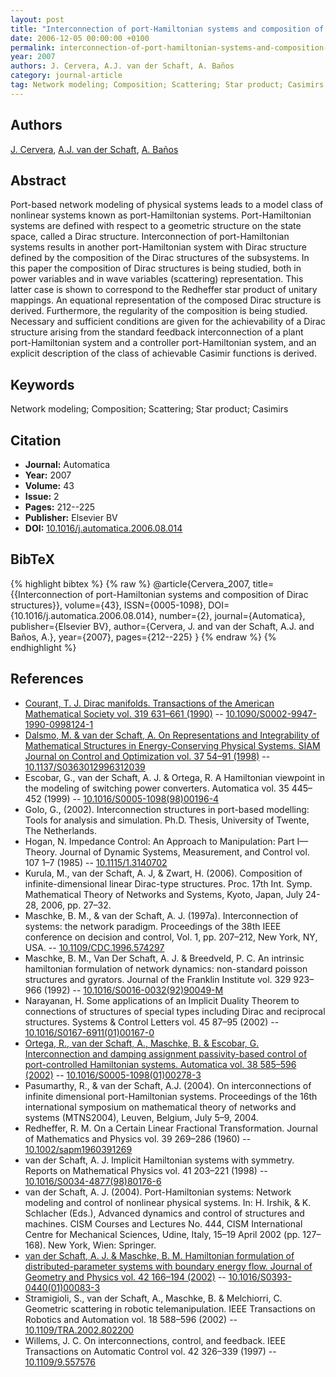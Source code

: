 ```yaml
---
layout: post
title: "Interconnection of port-Hamiltonian systems and composition of Dirac structures"
date: 2006-12-05 00:00:00 +0100
permalink: interconnection-of-port-hamiltonian-systems-and-composition-of-dirac-structures
year: 2007
authors: J. Cervera, A.J. van der Schaft, A. Baños
category: journal-article
tag: Network modeling; Composition; Scattering; Star product; Casimirs
---
```

 
## Authors
[J. Cervera](authors/j-cervera), [A.J. van der Schaft](authors/arjan-van-der-schaft), [A. Baños](authors/a-banos)
 
## Abstract
Port-based network modeling of physical systems leads to a model class of nonlinear systems known as port-Hamiltonian systems. Port-Hamiltonian systems are defined with respect to a geometric structure on the state space, called a Dirac structure. Interconnection of port-Hamiltonian systems results in another port-Hamiltonian system with Dirac structure defined by the composition of the Dirac structures of the subsystems. In this paper the composition of Dirac structures is being studied, both in power variables and in wave variables (scattering) representation. This latter case is shown to correspond to the Redheffer star product of unitary mappings. An equational representation of the composed Dirac structure is derived. Furthermore, the regularity of the composition is being studied. Necessary and sufficient conditions are given for the achievability of a Dirac structure arising from the standard feedback interconnection of a plant port-Hamiltonian system and a controller port-Hamiltonian system, and an explicit description of the class of achievable Casimir functions is derived.
 
## Keywords
Network modeling; Composition; Scattering; Star product; Casimirs
 
## Citation
- **Journal:** Automatica
- **Year:** 2007
- **Volume:** 43
- **Issue:** 2
- **Pages:** 212--225
- **Publisher:** Elsevier BV
- **DOI:** [10.1016/j.automatica.2006.08.014](https://doi.org/10.1016/j.automatica.2006.08.014)
 
## BibTeX
{% highlight bibtex %}
{% raw %}
@article{Cervera_2007,
  title={{Interconnection of port-Hamiltonian systems and composition of Dirac structures}},
  volume={43},
  ISSN={0005-1098},
  DOI={10.1016/j.automatica.2006.08.014},
  number={2},
  journal={Automatica},
  publisher={Elsevier BV},
  author={Cervera, J. and van der Schaft, A.J. and Baños, A.},
  year={2007},
  pages={212--225}
}
{% endraw %}
{% endhighlight %}
 
## References
- [Courant, T. J. Dirac manifolds. Transactions of the American Mathematical Society vol. 319 631–661 (1990)](dirac-manifolds) -- [10.1090/S0002-9947-1990-0998124-1](https://doi.org/10.1090/S0002-9947-1990-0998124-1)
- [Dalsmo, M. & van der Schaft, A. On Representations and Integrability of Mathematical Structures in Energy-Conserving Physical Systems. SIAM Journal on Control and Optimization vol. 37 54–91 (1998)](on-representations-and-integrability-of-mathematical-structures-in-energy-conserving-physical-systems) -- [10.1137/S0363012996312039](https://doi.org/10.1137/S0363012996312039)
- Escobar, G., van der Schaft, A. J. & Ortega, R. A Hamiltonian viewpoint in the modeling of switching power converters. Automatica vol. 35 445–452 (1999) -- [10.1016/S0005-1098(98)00196-4](https://doi.org/10.1016/S0005-1098(98)00196-4)
- Golo, G., (2002). Interconnection structures in port-based modelling: Tools for analysis and simulation. Ph.D. Thesis, University of Twente, The Netherlands.
- Hogan, N. Impedance Control: An Approach to Manipulation: Part I—Theory. Journal of Dynamic Systems, Measurement, and Control vol. 107 1–7 (1985) -- [10.1115/1.3140702](https://doi.org/10.1115/1.3140702)
- Kurula, M., van der Schaft, A. J, & Zwart, H. (2006). Composition of infinite-dimensional linear Dirac-type structures. Proc. 17th Int. Symp. Mathematical Theory of Networks and Systems, Kyoto, Japan, July 24-28, 2006, pp. 27–32.
- Maschke, B. M., & van der Schaft, A. J. (1997a). Interconnection of systems: the network paradigm. Proceedings of the 38th IEEE conference on decision and control, Vol. 1, pp. 207–212, New York, NY, USA. -- [10.1109/CDC.1996.574297](https://doi.org/10.1109/CDC.1996.574297)
- Maschke, B. M., Van Der Schaft, A. J. & Breedveld, P. C. An intrinsic hamiltonian formulation of network dynamics: non-standard poisson structures and gyrators. Journal of the Franklin Institute vol. 329 923–966 (1992) -- [10.1016/S0016-0032(92)90049-M](https://doi.org/10.1016/S0016-0032(92)90049-M)
- Narayanan, H. Some applications of an Implicit Duality Theorem to connections of structures of special types including Dirac and reciprocal structures. Systems &amp; Control Letters vol. 45 87–95 (2002) -- [10.1016/S0167-6911(01)00167-0](https://doi.org/10.1016/S0167-6911(01)00167-0)
- [Ortega, R., van der Schaft, A., Maschke, B. & Escobar, G. Interconnection and damping assignment passivity-based control of port-controlled Hamiltonian systems. Automatica vol. 38 585–596 (2002)](interconnection-and-damping-assignment-passivity-based-control-of-port-controlled-hamiltonian-systems) -- [10.1016/S0005-1098(01)00278-3](https://doi.org/10.1016/S0005-1098(01)00278-3)
- Pasumarthy, R., & van der Schaft, A.J. (2004). On interconnections of infinite dimensional port-Hamiltonian systems. Proceedings of the 16th international symposium on mathematical theory of networks and systems (MTNS2004), Leuven, Belgium, July 5–9, 2004.
- Redheffer, R. M. On a Certain Linear Fractional Transformation. Journal of Mathematics and Physics vol. 39 269–286 (1960) -- [10.1002/sapm1960391269](https://doi.org/10.1002/sapm1960391269)
- van der Schaft, A. J. Implicit Hamiltonian systems with symmetry. Reports on Mathematical Physics vol. 41 203–221 (1998) -- [10.1016/S0034-4877(98)80176-6](https://doi.org/10.1016/S0034-4877(98)80176-6)
- van der Schaft, A. J. (2004). Port-Hamiltonian systems: Network modeling and control of nonlinear physical systems. In: H. Irshik, & K. Schlacher (Eds.), Advanced dynamics and control of structures and machines. CISM Courses and Lectures No. 444, CISM International Centre for Mechanical Sciences, Udine, Italy, 15–19 April 2002 (pp. 127–168). New York, Wien: Springer.
- [van der Schaft, A. J. & Maschke, B. M. Hamiltonian formulation of distributed-parameter systems with boundary energy flow. Journal of Geometry and Physics vol. 42 166–194 (2002)](hamiltonian-formulation-of-distributed-parameter-systems-with-boundary-energy-flow) -- [10.1016/S0393-0440(01)00083-3](https://doi.org/10.1016/S0393-0440(01)00083-3)
- Stramigioli, S., van der Schaft, A., Maschke, B. & Melchiorri, C. Geometric scattering in robotic telemanipulation. IEEE Transactions on Robotics and Automation vol. 18 588–596 (2002) -- [10.1109/TRA.2002.802200](https://doi.org/10.1109/TRA.2002.802200)
- Willems, J. C. On interconnections, control, and feedback. IEEE Transactions on Automatic Control vol. 42 326–339 (1997) -- [10.1109/9.557576](https://doi.org/10.1109/9.557576)

